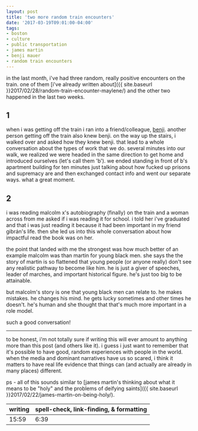 ```yaml
---
layout: post
title: 'two more random train encounters'
date: '2017-03-19T09:01:00-04:00'
tags:
- boston
- culture
- public transportation
- james martin
- benji mauer
- random train encounters
---
```


in the last month, i've had three random, really positive encounters on the train. one of them [i've already written about]({{ site.baseurl }}2017/02/28/random-train-encounter-maylene/) and the other two happened in the last two weeks. 

## 1

when i was getting off the train i ran into a friend/colleague, [benji](http://www.heybenji.co/). another person getting off the train also knew benji. on the way up the stairs, i walked over and asked how they knew benji. that lead to a whole conversation about the types of work that we do. several minutes into our walk, we realized we were headed in the same direction to get home and introduced ourselves (let's call them 'b'). we ended standing in front of b's apartment building for ten minutes just talking about how fucked up prisons and supremacy are and then exchanged contact info and went our separate ways. what a great moment. 

## 2

i was reading malcolm x's autobiography (finally) on the train and a woman across from me asked if i was reading it for school. i told her i've graduated and that i was just reading it because it had been important in my friend gibrán's life. then she led us into this whole conversation about how impactful read the book was on her. 

the point that landed with me the strongest was how much better of an example malcolm was than martin for young black men. she says the the story of martin is so flattened that young people (or anyone really) don't see any realistic pathway to become like him. he is just a giver of speeches, leader of marches, and important historical figure. he's just too big to be attainable. 

but malcolm's story is one that young black men can relate to. he makes mistakes. he changes his mind. he gets lucky sometimes and other times he doesn't. he's human and she thought that that's much more important in a role model. 

such a good conversation!

---

to be honest, i'm not totally sure if writing this will ever amount to anything more than this post (and others like it). i guess i just want to remember that it's possible to have good, random experiences with people in the world. when the media and dominant narratives have us so scared, i think it matters to have real life evidence that things can (and actually are already in many places) different.

ps - all of this sounds similar to [james martin's thinking about what it means to be "holy" and the problems of deifying saints]({{ site.baseurl }}2017/02/22/james-martin-on-being-holy/).

<table>
	<thead>
		<tr>
			<th>writing</th>
			<th>spell-check, link-finding, & formatting</th>
		</tr>
	</thead>
	<tbody>
		<tr>
			<td>15:59</td>
			<td>6:39</td>
		</tr>
	</tbody>
</table>